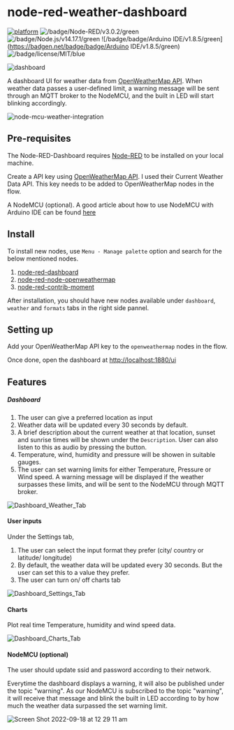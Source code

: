 # node-red-weather-dashboard

[![platform](https://img.shields.io/badge/platform-Node--RED-red)](https://nodered.org)
![/badge/Node-RED/v3.0.2/green](https://badgen.net/badge/Node-RED/v3.0.2/green)
![/badge/Node.js/v14.17.1/green](https://badgen.net/badge/Node.js/v14.17.1/green)
![/badge/badge/Arduino IDE/v1.8.5/green](https://badgen.net/badge/badge/Arduino IDE/v1.8.5/green)
![/badge/license/MIT/blue](https://badgen.net/badge/license/MIT/blue)

![dashboard](https://user-images.githubusercontent.com/57269629/192213442-50a75a3b-04b6-4a44-a801-4a13db44576b.png)

A dashboard UI for weather data from [OpenWeatherMap API](https://openweathermap.org/api). When weather data passes a user-defined limit, a warning message will be sent through an MQTT broker to the NodeMCU, and the built in LED will start blinking accordingly.

![node-mcu-weather-integration](https://user-images.githubusercontent.com/57269629/192211750-eaee3705-ba25-4cf5-b803-1e61ca2fae7f.jpg)

## Pre-requisites

The Node-RED-Dashboard requires [Node-RED](https://nodered.org) to be installed on your local machine.

Create a API key using [OpenWeatherMap API](https://openweathermap.org/api). I used their Current Weather Data API. This key needs to be added to OpenWeatherMap nodes in the flow.

A NodeMCU (optional). A good article about how to use NodeMCU with Arduino IDE can be found [here](https://create.arduino.cc/projecthub/electropeak/getting-started-w-nodemcu-esp8266-on-arduino-ide-28184f)

## Install

To install new nodes, use `Menu - Manage palette` option and search for the below mentioned nodes.
1. [node-red-dashboard](https://flows.nodered.org/node/node-red-dashboard)
2. [node-red-node-openweathermap](https://flows.nodered.org/node/node-red-node-openweathermap)
3. [node-red-contrib-moment](https://flows.nodered.org/node/node-red-contrib-moment)

After installation, you should have new nodes available under `dashboard`, `weather` and `formats` tabs in the right side pannel. 

## Setting up

Add your OpenWeatherMap API key to the `openweathermap` nodes in the flow.

Once done, open the dashboard at <http://localhost:1880/ui> 

## Features

##### Dashboard

1. The user can give a preferred location as input
2. Weather data will be updated every 30 seconds by default.
3. A brief description about the current weather at that location, sunset and sunrise times will be shown under the `Description`. User can also listen to this as audio by pressing the button.
4. Temperature, wind, humidity and pressure will be showen in suitable gauges.
5. The user can set warning limits for either Temperature, Pressure or Wind speed. A warning message will be displayed if the weather surpasses these limits, and will be sent to the NodeMCU through MQTT broker. 

![Dashboard_Weather_Tab](https://user-images.githubusercontent.com/57269629/192207403-2b83761c-18fc-4817-9d2e-1dce0985c4f0.png)

#### User inputs

Under the Settings tab, 
1. The user can select the input format they prefer (city/ country or latitude/ longitude)
2. By default, the weather data will be updated every 30 seconds. But the user can set this to a value they prefer.
3. The user can turn on/ off charts tab

![Dashboard_Settings_Tab](https://user-images.githubusercontent.com/57269629/192212440-77689ad6-f310-479d-a6a3-06229a35540b.png)

#### Charts

Plot real time Temperature, humidity and wind speed data. 

![Dashboard_Charts_Tab](https://user-images.githubusercontent.com/57269629/192213612-2c9c1d9d-7add-4613-a19a-da0a3e225cff.png)

#### NodeMCU (optional)

The user should update ssid and password according to their network. 

Everytime the dashboard displays a warning, it will also be published under the topic "warning". As our NodeMCU is subscribed to the topic "warning", it will receive that message and blink the built in LED according to by how much the weather data surpassed the set warning limit. 

![Screen Shot 2022-09-18 at 12 29 11 am](https://user-images.githubusercontent.com/57269629/192217103-e7642da2-6cce-47db-998e-29c31798cb43.png)



